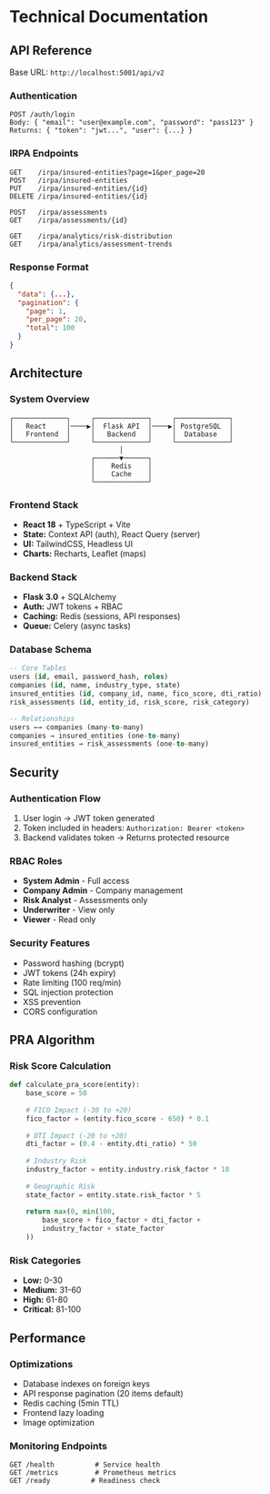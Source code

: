 # Technical Documentation

## API Reference

Base URL: `http://localhost:5001/api/v2`

### Authentication
```http
POST /auth/login
Body: { "email": "user@example.com", "password": "pass123" }
Returns: { "token": "jwt...", "user": {...} }
```

### IRPA Endpoints
```http
GET    /irpa/insured-entities?page=1&per_page=20
POST   /irpa/insured-entities
PUT    /irpa/insured-entities/{id}
DELETE /irpa/insured-entities/{id}

POST   /irpa/assessments
GET    /irpa/assessments/{id}

GET    /irpa/analytics/risk-distribution
GET    /irpa/analytics/assessment-trends
```

### Response Format
```json
{
  "data": {...},
  "pagination": {
    "page": 1,
    "per_page": 20,
    "total": 100
  }
}
```

## Architecture

### System Overview
```
┌─────────────┐     ┌─────────────┐     ┌─────────────┐
│   React     │────▶│  Flask API  │────▶│ PostgreSQL  │
│   Frontend  │     │   Backend   │     │  Database   │
└─────────────┘     └─────────────┘     └─────────────┘
                           │
                    ┌──────▼──────┐
                    │    Redis    │
                    │    Cache    │
                    └─────────────┘
```

### Frontend Stack
- **React 18** + TypeScript + Vite
- **State:** Context API (auth), React Query (server)
- **UI:** TailwindCSS, Headless UI
- **Charts:** Recharts, Leaflet (maps)

### Backend Stack
- **Flask 3.0** + SQLAlchemy
- **Auth:** JWT tokens + RBAC
- **Caching:** Redis (sessions, API responses)
- **Queue:** Celery (async tasks)

### Database Schema

```sql
-- Core Tables
users (id, email, password_hash, roles)
companies (id, name, industry_type, state)
insured_entities (id, company_id, name, fico_score, dti_ratio)
risk_assessments (id, entity_id, risk_score, risk_category)

-- Relationships
users ←→ companies (many-to-many)
companies → insured_entities (one-to-many)
insured_entities → risk_assessments (one-to-many)
```

## Security

### Authentication Flow
1. User login → JWT token generated
2. Token included in headers: `Authorization: Bearer <token>`
3. Backend validates token → Returns protected resource

### RBAC Roles
- **System Admin** - Full access
- **Company Admin** - Company management
- **Risk Analyst** - Assessments only
- **Underwriter** - View only
- **Viewer** - Read only

### Security Features
- Password hashing (bcrypt)
- JWT tokens (24h expiry)
- Rate limiting (100 req/min)
- SQL injection protection
- XSS prevention
- CORS configuration

## PRA Algorithm

### Risk Score Calculation
```python
def calculate_pra_score(entity):
    base_score = 50
    
    # FICO Impact (-30 to +20)
    fico_factor = (entity.fico_score - 650) * 0.1
    
    # DTI Impact (-20 to +20)  
    dti_factor = (0.4 - entity.dti_ratio) * 50
    
    # Industry Risk
    industry_factor = entity.industry.risk_factor * 10
    
    # Geographic Risk
    state_factor = entity.state.risk_factor * 5
    
    return max(0, min(100, 
        base_score + fico_factor + dti_factor + 
        industry_factor + state_factor
    ))
```

### Risk Categories
- **Low:** 0-30
- **Medium:** 31-60  
- **High:** 61-80
- **Critical:** 81-100

## Performance

### Optimizations
- Database indexes on foreign keys
- API response pagination (20 items default)
- Redis caching (5min TTL)
- Frontend lazy loading
- Image optimization

### Monitoring Endpoints
```http
GET /health          # Service health
GET /metrics         # Prometheus metrics
GET /ready          # Readiness check
```